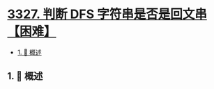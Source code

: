 # [3327. 判断 DFS 字符串是否是回文串【困难】](https://github.com/tnotesjs/TNotes.leetcode/tree/main/notes/3327.%20%E5%88%A4%E6%96%AD%20DFS%20%E5%AD%97%E7%AC%A6%E4%B8%B2%E6%98%AF%E5%90%A6%E6%98%AF%E5%9B%9E%E6%96%87%E4%B8%B2%E3%80%90%E5%9B%B0%E9%9A%BE%E3%80%91)

<!-- region:toc -->

- [1. 📝 概述](#1--概述)

<!-- endregion:toc -->

## 1. 📝 概述
